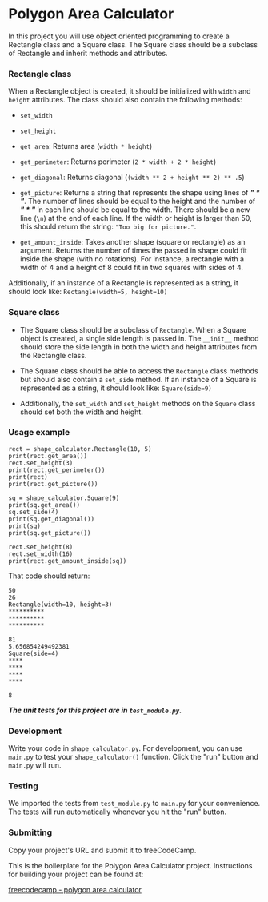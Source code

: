 # Polygon Area Calculator

In this project you will use object oriented programming to create a Rectangle class and a Square class. The Square class should be a subclass of Rectangle and inherit methods and attributes.

### Rectangle class
When a Rectangle object is created, it should be initialized with `width` and `height` attributes. The class should also contain the following methods:

  - `set_width`

  - `set_height`

  - `get_area`: Returns area (`width * height`)
  
  - `get_perimeter`: Returns perimeter (`2 * width + 2 * height`)
  
  - `get_diagonal`: Returns diagonal (`(width ** 2 + height ** 2) ** .5`)
  
  - `get_picture`: Returns a string that represents the shape using lines of ***" * "***. The number of lines should be equal to the height and the number of ***" * "*** in each line should be equal to the width. There should be a new line (`\n`) at the end of each line. If the width or height is larger than 50, this should return the string: `"Too big for picture."`.
  
  - `get_amount_inside`: Takes another shape (square or rectangle) as an argument. Returns the number of times the passed in shape could fit inside the shape (with no rotations). For instance, a rectangle with a width of 4 and a height of 8 could fit in two squares with sides of 4.
  
Additionally, if an instance of a Rectangle is represented as a string, it should look like: `Rectangle(width=5, height=10)`

### Square class

  - The Square class should be a subclass of `Rectangle`. When a Square object is created, a single side length is passed in. The `__init__` method should store the side length in both the width and height attributes from the Rectangle class.

  - The Square class should be able to access the `Rectangle` class methods but should also contain a `set_side` method. If an instance of a Square is represented as a string, it should look like: `Square(side=9)`

  - Additionally, the `set_width` and `set_height` methods on the `Square` class should set both the width and height.

### Usage example
```
rect = shape_calculator.Rectangle(10, 5)
print(rect.get_area())
rect.set_height(3)
print(rect.get_perimeter())
print(rect)
print(rect.get_picture())

sq = shape_calculator.Square(9)
print(sq.get_area())
sq.set_side(4)
print(sq.get_diagonal())
print(sq)
print(sq.get_picture())

rect.set_height(8)
rect.set_width(16)
print(rect.get_amount_inside(sq))
```

That code should return:
```
50
26
Rectangle(width=10, height=3)
**********
**********
**********

81
5.656854249492381
Square(side=4)
****
****
****
****

8
```

***The unit tests for this project are in `test_module.py`.***

### Development
Write your code in `shape_calculator.py`. For development, you can use `main.py` to test your `shape_calculator()` function. Click the "run" button and `main.py` will run.

### Testing
We imported the tests from `test_module.py` to `main.py` for your convenience. The tests will run automatically whenever you hit the "run" button.

### Submitting
Copy your project's URL and submit it to freeCodeCamp.

This is the boilerplate for the Polygon Area Calculator project. Instructions for building your project can be found at:

[freecodecamp - polygon area calculator](https://www.freecodecamp.org/learn/scientific-computing-with-python/scientific-computing-with-python-projects/polygon-area-calculator)
